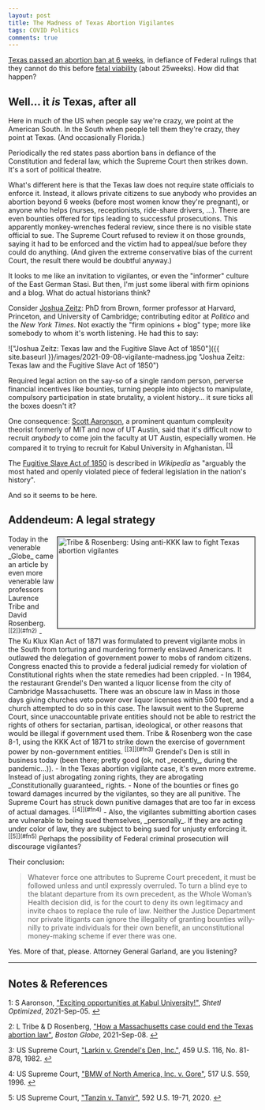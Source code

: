 ```yaml
---
layout: post
title: The Madness of Texas Abortion Vigilantes
tags: COVID Politics
comments: true
---
```


[Texas passed an abortion ban at 6 weeks](https://www.nytimes.com/2021/09/05/us/anti-abortion-movement-texas-law.html), 
in defiance of Federal rulings that they cannot do this before 
[fetal viability](https://en.wikipedia.org/wiki/Fetal_viability) (about 25weeks).  How did
that happen?   


## Well&hellip; it _is_ Texas, after all  

Here in much of the US when people say we're crazy, we point at the American South.  In the South
when people tell them they're crazy, they point at Texas.  (And occasionally Florida.)  

Periodically the red states pass abortion bans in defiance of the Constitution and federal
law, which the Supreme Court then strikes down.  It's a sort of political theatre.  

What's different here is that the Texas law does not require state officials to enforce
it.  Instead, it allows private citizens to sue anybody who provides an abortion beyond 6
weeks (before most women know they're pregnant), or anyone who helps (nurses,
receptionists, ride-share drivers, &hellip;).  There are even bounties offered for tips
leading to successful prosecutions.  This apparently monkey-wrenches federal review, since
there is no visible state official to sue.  The Supreme Court refused to review it on
those grounds, saying it had to be enforced and the victim had to appeal/sue before they could
do anything.  (And given the extreme conservative bias of the current Court, the result
there would be doubtful anyway.)  

It looks to me like an invitation to vigilantes, or even the "informer" culture of the
East German Stasi.  But then, I'm just some liberal with firm opinions and a blog.  What
do actual historians think?  

Consider [Joshua Zeitz](http://www.joshuamzeitz.com/info): PhD from Brown, former
professor at Harvard, Princeton, and University of Cambridge; contributing editor at
_Politico_ and the _New York Times_.  Not exactly the "firm opinions + blog" type; more
like somebody to whom it's worth listening.  He had this to say:  

!["Joshua Zeitz: Texas law and the Fugitive Slave Act of 1850"]({{ site.baseurl }}/images/2021-09-08-vigilante-madness.jpg "Joshua Zeitz: Texas law and the Fugitive Slave Act of 1850")

Required legal action on the say-so of a single random person, perverse financial
incentives like bounties, turning people into objects to manipulate, compulsory
participation in state brutality, a violent history&hellip; it sure ticks all the boxes
doesn't it?  

One consequence: [Scott Aaronson](https://www.scottaaronson.com/), a prominent quantum
complexity theorist formerly of MIT and now of UT Austin, said that it's difficult now to
recruit _anybody_ to come join the faculty at UT Austin, especially women.  He 
compared it to trying to recruit for Kabul University in 
Afghanistan. <sup id="fn1a">[[1]](#fn1)</sup>  

The [Fugitive Slave Act of 1850](https://en.wikipedia.org/wiki/Fugitive_Slave_Act_of_1850)
is described in _Wikipedia_ as "arguably the most hated and openly violated piece of
federal legislation in the nation's history".  

And so it seems to be here.  

## Addendeum: A legal strategy  

<img src="{{ site.baseurl }}/images/2021-09-08-vigilante-madness-tribe-rosenberg.jpg" width="400" height="185" alt="Tribe &amp; Rosenberg: Using anti-KKK law to fight Texas abortion vigilantes" title = "Tribe &amp; Rosenberg: Using anti-KKK law to fight Texas abortion vigilantes" style="float: right; margin: 3px 3px 3px 3px; border: 1px solid #000000;">
Today in the venerable _Globe_ came an article by even more venerable law professors
Laurence Tribe and David Rosenberg. <sup id="fn2a">[[2]](#fn2)</sup>
- The Ku Klux Klan Act of 1871 was formulated to prevent vigilante mobs in the South from
  torturing and murdering formerly enslaved Americans.  It outlawed the delegation of
  government power to mobs of random citizens.  Congress enacted this to provide a federal
  judicial remedy for violation of Constitutional rights when the state remedies had been
  crippled.  
- In 1984, the restaurant Grendel's Den wanted a liquor license from the city of Cambridge
  Massachusetts.  There was an obscure law in Mass in those days giving churches veto
  power over liquor licenses within 500 feet, and a church attempted to do so in this
  case.  The lawsuit went to the Supreme Court, since unaccountable private entities
  should not be able to restrict the rights of others for sectarian, partisan,
  ideological, or other reasons that would be illegal if government used them.  Tribe &
  Rosenberg won the case 8-1, using the KKK Act of 1871 to strike down the exercise of
  government power by non-government entities.  <sup id="fn3a">[[3]](#fn3)</sup> Grendel's
  Den is still in business today (been there; pretty good (ok, not _recently_, during the
  pandemic&hellip;)).  
- In the Texas abortion vigilante case, it's even more extreme.  Instead of just
  abrogating zoning rights, they are abrogating _Constitutionally guaranteed_ rights.
  - None of the bounties or fines go toward damages incurred by the vigilantes, so they
    are all punitive.  The Supreme Court has struck down punitive damages that are too far
    in excess of actual damages. <sup id="fn4a">[[4]](#fn4)</sup>  
  - Also, the vigilantes submitting abortion cases are vulnerable to being sued
    themselves, _personally_.  If they are acting under color of law, they are subject to
    being sued for unjusty enforcing it. <sup id="fn5a">[[5]](#fn5)</sup>  Perhaps the
    possibility of Federal criminal prosecution will discourage vigilantes?  

Their conclusion:  

> Whatever force one attributes to Supreme Court precedent, it must be followed unless and
> until expressly overruled. To turn a blind eye to the blatant departure from its own
> precedent, as the Whole Woman’s Health decision did, is for the court to deny its own
> legitimacy and invite chaos to replace the rule of law. Neither the Justice Department
> nor private litigants can ignore the illegality of granting bounties willy-nilly to
> private individuals for their own benefit, an unconstitutional money-making scheme if
> ever there was one.  

Yes.  More of that, please.  Attorney General Garland, are you listening?  

---

## Notes &amp; References  

<!--
<sup id="fn1a">[[1]](#fn1)</sup>
<a id="fn1">1</a>: [↩](#fn1a)  
-->

<a id="fn1">1</a>: S Aaronson, ["Exciting opportunities at Kabul University!"](https://www.scottaaronson.com/blog/?p=5807), _Shtetl Optimized_, 2021-Sep-05. [↩](#fn1a)  

<a id="fn2">2</a>: L Tribe &amp; D Rosenberg, ["How a Massachusetts case could end the Texas abortion law"](https://www.bostonglobe.com/2021/09/07/opinion/how-massachusetts-case-could-end-texas-abortion-law/), _Boston Globe_, 2021-Sep-08. [↩](#fn2a)  

<a id="fn3">3</a>: US Supreme Court, ["Larkin v. Grendel's Den, Inc."](https://supreme.justia.com/cases/federal/us/459/116/), 459 U.S. 116, No. 81-878, 1982. [↩](#fn3a)  

<a id="fn4">4</a>: US Supreme Court, ["BMW of North America, Inc. v. Gore"](https://supreme.justia.com/cases/federal/us/517/559/), 517 U.S. 559, 1996. [↩](#fn4a)  

<a id="fn5">5</a>: US Supreme Court, ["Tanzin v. Tanvir"](https://supreme.justia.com/cases/federal/us/592/19-71/), 592 U.S. 19-71, 2020. [↩](#fn5a)  
